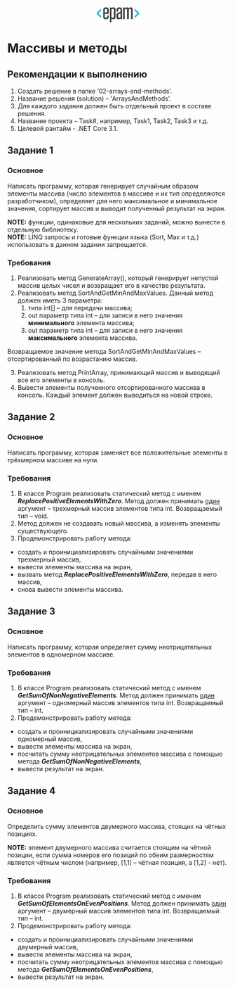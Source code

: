 <div style="text-align:center"><img src="media\epam_logo.png" style="width:1in;height:0.35417in" /></div>

# Массивы и методы

##  Рекомендации к выполнению

1.  Создать решение в папке ‘02-arrays-and-methods’.
2.  Название решения (solution) – ‘ArraysAndMethods’.
3.  Для каждого задания должен быть отдельный проект в составе решения.
4.  Название проекта – Task\#, например, Task1, Task2, Task3 и т.д.
5.  Целевой рантайм - .NET Core 3.1.

## Задание 1

### Основное

Написать программу, которая генерирует случайным образом элементы массива (число элементов в массиве и их тип определяются разработчиком), определяет для него максимальное и минимальное значения, сортирует массив и выводит полученный результат на экран.

<strong>NOTE:</strong> функции, одинаковые для нескольких заданий, можно вынести в отдельную библиотеку.
<br/>
<strong>NOTE:</strong> LINQ запросы и готовые функции языка (Sort, Max и т.д.) использовать в данном задании запрещается.

### Требования

1.  Реализовать метод GenerateArray(), который генерирует непустой массив целых чисел и возвращает его в качестве результата.
2.  Реализовать метод SortAndGetMinAndMaxValues. Данный метод должен иметь 3 параметра:
    1.  типа int\[\] – для передачи массива;
    2.  out параметр типа int – для записи в него значения
        **минимального** элемента массива;
    3.  out параметр типа int – для записи в него значения
        **максимального** элемента массива.

Возвращаемое значение метода SortAndGetMinAndMaxValues – отсортированный
по возрастанию массив.

3.  Реализовать метод PrintArray, принимающий массив и выводящий все его элементы в консоль.
4.  Вывести элементы полученного отсортированного массива в консоль. Каждый элемент должен выводиться на новой строке.

## Задание 2

### Основное

Написать программу, которая заменяет все положительные элементы в
трёхмерном массиве на нули.

### Требования

1.  В классе Program реализовать статический метод с именем ***ReplacePositiveElementsWithZero***. Метод должен принимать <u>один</u> аргумент – трехмерный массив элементов типа int. Возвращаемый тип – void.
2.  Метод должен не создавать новый массива, а изменять элементы существующего.
3.  Продемонстрировать работу метода:
-   создать и проинициализировать случайными значениями трехмерный массив,
-   вывести элементы массива на экран,
-   вызвать метод ***ReplacePositiveElementsWithZero***, передав в него массив,
-   снова вывести элементы массива.

## Задание 3

### Основное

Написать программу, которая определяет сумму неотрицательных элементов в одномерном массиве.

### Требования

1.  В классе Program реализовать статический метод с именем ***GetSumOfNonNegativeElements***. Метод должен принимать <u>один</u> аргумент – одномерный массив элементов типа int. Возвращаемый тип – int.
2.  Продемонстрировать работу метода:
-   создать и проинициализировать случайными значениями одномерный массив,
-   вывести элементы массива на экран,
-   посчитать сумму неотрицательных элементов массива с помощью метода ***GetSumOfNonNegativeElements***,
-   вывести результат на экран.

## Задание 4

### Основное

Определить сумму элементов двумерного массива, стоящих на чётных позициях.

<strong>NOTE:</strong> элемент двумерного массива считается стоящим на чётной позиции, если сумма номеров его позиций по обеим размерностям является чётным числом (например, \[1,1\] – чётная позиция, а \[1,2\] - нет).

### Требования

1.  В классе Program реализовать статический метод с именем ***GetSumOfElementsOnEvenPositions***. Метод должен принимать <u>один</u> аргумент – двумерный массив элементов типа int. Возвращаемый тип – int.
2.  Продемонстрировать работу метода:
-   создать и проинициализировать случайными значениями двумерный массив,
-   вывести элементы массива на экран,
-   посчитать сумму неотрицательных элементов массива с помощью метода ***GetSumOfElementsOnEvenPositions***,
-   вывести результат на экран.
